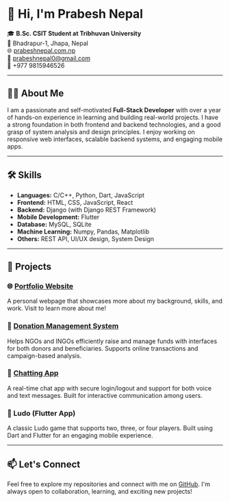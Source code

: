 # 👋 Hi, I'm Prabesh Nepal

🎓 **B.Sc. CSIT Student at Tribhuvan University**  
📍 Bhadrapur-1, Jhapa, Nepal  
🌐 [prabeshnepal.com.np](https://prabeshnepal.com.np)  
📧 prabeshnepal0@gmail.com  
📱 +977 9815946526  

---

## 🧑‍💻 About Me

I am a passionate and self-motivated **Full-Stack Developer** with over a year of hands-on experience in learning and building real-world projects. I have a strong foundation in both frontend and backend technologies, and a good grasp of system analysis and design principles. I enjoy working on responsive web interfaces, scalable backend systems, and engaging mobile apps.

---

## 🛠 Skills

- **Languages:** C/C++, Python, Dart, JavaScript  
- **Frontend:** HTML, CSS, JavaScript, React  
- **Backend:** Django (with Django REST Framework)  
- **Mobile Development:** Flutter  
- **Database:** MySQL, SQLite
- **Machine Learning:** Numpy, Pandas, Matplotlib 
- **Others:** REST API, UI/UX design, System Design


---

## 📂 Projects

### 🌐 [Portfolio Website](https://prabeshnepal.com.np)
A personal webpage that showcases more about my background, skills, and work. Visit to learn more about me!

### 🔗 [Donation Management System](https://donation-system-uwvm.onrender.com/)
Helps NGOs and INGOs efficiently raise and manage funds with interfaces for both donors and beneficiaries. Supports online transactions and campaign-based analysis.

### 🔗 [Chatting App](https://chat-app-vtpp.onrender.com/)
A real-time chat app with secure login/logout and support for both voice and text messages. Built for interactive communication among users.

### 🎲 Ludo (Flutter App)
A classic Ludo game that supports two, three, or four players. Built using Dart and Flutter for an engaging mobile experience.


---

## 📫 Let's Connect

Feel free to explore my repositories and connect with me on [GitHub](https://github.com/prabeshnpl). I'm always open to collaboration, learning, and exciting new projects!

